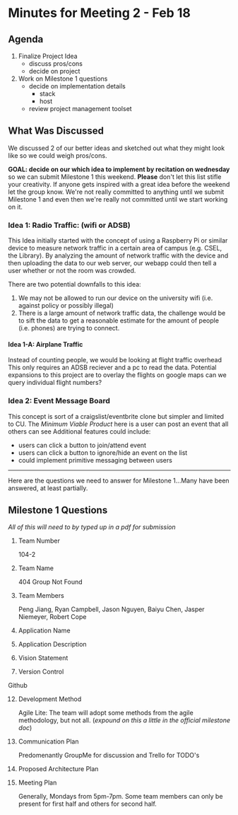 # Minutes for Meeting 2 - Feb 18

## Agenda

1. Finalize Project Idea
   - discuss pros/cons
   - decide on project
3. Work on Milestone 1 questions
   - decide on implementation details
     - stack
     - host
   - review project management toolset


## What Was Discussed

We discussed 2 of our better ideas and sketched out 
what they might look like so we could weigh pros/cons.

**GOAL:  decide on our which idea to implement by recitation on wednesday**
so we can submit Milestone 1 this weekend. **Please** don't let this list 
stifle your creativity. If anyone gets inspired with a great idea before
the weekend let the group know. We're not really committed to anything until
we submit Milestone 1 and even then we're really not committed until we start
working on it.

### Idea 1: Radio Traffic: (wifi or ADSB)

This Idea initially started with the concept of using a Raspberry 
Pi or similar device to measure network traffic in a certain area 
of campus  (e.g. CSEL, the Library). By analyzing the amount of network
traffic with the device and then uploading the data to our web server,
our webapp could then tell a user whether or not the room was crowded.

There are two potential downfalls to this idea:
1. We may not be allowed to run our device on the university wifi (i.e. against policy or possibly illegal)
2. There is a large amount of network traffic data, the challenge would be to sift the data to get
   a reasonable estimate for the amount of people (i.e. phones) are trying to connect. 
   
#### Idea 1-A: Airplane Traffic

Instead of counting people, we would be looking at flight traffic overhead
This only requires an ADSB reciever and a pc to read the data. 
Potential expansions to this project are to overlay the flights on google maps
can we query individual flight numbers?

### Idea 2: Event Message Board

This concept is sort of a craigslist/eventbrite clone but simpler and limited to CU.
The *Minimum Viable Product* here is a user can post an event that all others can see
Additional features could include:
- users can click a button to join/attend event
- users can click a button to ignore/hide an event on the list
- could implement primitive messaging between users

----
Here are the questions we need to answer for Milestone 1...Many have been answered,
at least partially.

## Milestone 1 Questions

*All of this will need to by typed up in a pdf for submission*

1. Team Number
   
   104-2
      
3. Team Name

   404 Group Not Found
   
5. Team Members

   Peng Jiang, Ryan Campbell, Jason Nguyen, Baiyu Chen, Jasper Niemeyer, Robert Cope

7. Application Name
8. Application Description
9. Vision Statement
10. Version Control

   Github
   
12. Development Method

    Agile Lite: The team will adopt some methods from the agile methodology, but not all. (*expound on this a little in the official milestone doc*)
    
14. Communication Plan

    Predomenantly GroupMe for discussion and Trello for TODO's
    
16. Proposed Architecture Plan

18. Meeting Plan

    Generally, Mondays from 5pm-7pm. Some team members can only be present for first half and others for second half. 
    
